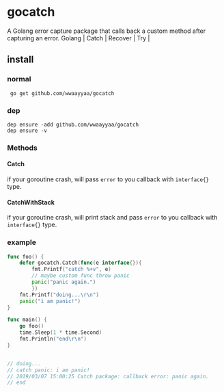 # gocatch
A Golang error capture package that calls back a custom method after capturing an error.  Golang | Catch | Recover | Try | 

## install

### normal
``` go get github.com/wwaayyaa/gocatch```

### dep
``` 
dep ensure -add github.com/wwaayyaa/gocatch
dep ensure -v
```

### Methods
#### Catch
if your goroutine crash, will pass ```error``` to you callback with ```interface{}``` type.
#### CatchWithStack
if your goroutine crash, will print stack and pass ```error``` to you callback with ```interface{}``` type.


### example

```go
func foo() {
	defer gocatch.Catch(func(e interface{}){
		fmt.Printf("catch %+v", e)
		// maybe custom func throw panic
		panic("panic again.")
		})
	fmt.Printf("doing...\r\n")
	panic("i am panic!")
}

func main() {
	go foo()
	time.Sleep(1 * time.Second)
	fmt.Println("end\r\n")
}


// doing...
// catch panic: i am panic!
// 2019/03/07 15:00:25 Catch package: callback error: panic again.
// end
```

